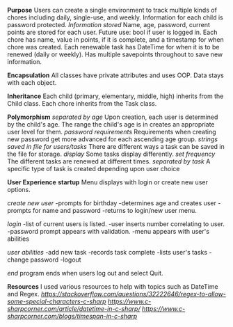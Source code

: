 **Purpose**
Users can create a single environment to track multiple kinds of chores including daily, single-use, and weekly. Information for each child is password protected.
_Information stored_
Name, age, password, current points are stored for each user. Future use: bool if user is logged in.
Each chore has name, value in points, if it is complete, and a timestamp for when chore was created. Each renewable task has DateTime for when it is to be renewed (daily or weekly).
Has multiple savepoints throughout to save new information.

**Encapsulation**
All classes have private attributes and uses OOP. Data stays with each object.

**Inheritance**
Each child (primary, elementary, middle, high) inherits from the Child class. 
Each chore inherits from the Task class. 

**Polymorphism**
_separated by age_
Upon creation, each user is determined by the child's age. The range the child's age is in creates an appropriate user level for them.
_password requirements_
Requirements when creating new password get more advanced for each ascending age group.
_strings saved in file for users/tasks_
There are different ways a task can be saved in the file for storage.
_display_
Some tasks display differently.
_set frequency_
The different tasks are renewed at different times.
_separated by task_
A specific type of task is created depending upon user choice


**User Experience**
**startup**
Menu displays with login or create new user options.

_create new user_
-prompts for birthday
-determines age and creates user
-prompts for name and password
-returns to login/new user menu.

_login_
-list of current users is listed.
-user inserts number correlating to user.
-password prompt appears with validation.
-menu appears with user's abilities

_user abilities_
-add new task
-records task complete
-lists user's tasks
-change password
-logout

_end_
program ends when users log out and select Quit.

**Resources**
I used various resources to help with topics such as DateTime and Regex. 
_https://stackoverflow.com/questions/32222646/regex-to-allow-some-special-characters-c-sharp_
_https://www.c-sharpcorner.com/article/datetime-in-c-sharp/_
_https://www.c-sharpcorner.com/blogs/timespan-in-c-sharp_